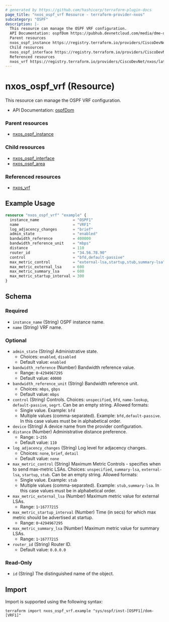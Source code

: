 ```yaml
---
# generated by https://github.com/hashicorp/terraform-plugin-docs
page_title: "nxos_ospf_vrf Resource - terraform-provider-nxos"
subcategory: "OSPF"
description: |-
  This resource can manage the OSPF VRF configuration.
  API Documentation: ospfDom https://pubhub.devnetcloud.com/media/dme-docs-10-2-2/docs/Routing%20and%20Forwarding/ospf:Dom/
  Parent resources
  nxos_ospf_instance https://registry.terraform.io/providers/CiscoDevNet/nxos/latest/docs/resources/ospf_instance
  Child resources
  nxos_ospf_interface https://registry.terraform.io/providers/CiscoDevNet/nxos/latest/docs/resources/ospf_interfacenxos_ospf_area https://registry.terraform.io/providers/CiscoDevNet/nxos/latest/docs/resources/ospf_area
  Referenced resources
  nxos_vrf https://registry.terraform.io/providers/CiscoDevNet/nxos/latest/docs/resources/vrf
---
```


# nxos_ospf_vrf (Resource)

This resource can manage the OSPF VRF configuration.

- API Documentation: [ospfDom](https://pubhub.devnetcloud.com/media/dme-docs-10-2-2/docs/Routing%20and%20Forwarding/ospf:Dom/)

### Parent resources

- [nxos_ospf_instance](https://registry.terraform.io/providers/CiscoDevNet/nxos/latest/docs/resources/ospf_instance)

### Child resources

- [nxos_ospf_interface](https://registry.terraform.io/providers/CiscoDevNet/nxos/latest/docs/resources/ospf_interface)
- [nxos_ospf_area](https://registry.terraform.io/providers/CiscoDevNet/nxos/latest/docs/resources/ospf_area)

### Referenced resources

- [nxos_vrf](https://registry.terraform.io/providers/CiscoDevNet/nxos/latest/docs/resources/vrf)

## Example Usage

```terraform
resource "nxos_ospf_vrf" "example" {
  instance_name               = "OSPF1"
  name                        = "VRF1"
  log_adjacency_changes       = "brief"
  admin_state                 = "enabled"
  bandwidth_reference         = 400000
  bandwidth_reference_unit    = "mbps"
  distance                    = 110
  router_id                   = "34.56.78.90"
  control                     = "bfd,default-passive"
  max_metric_control          = "external-lsa,startup,stub,summary-lsa"
  max_metric_external_lsa     = 600
  max_metric_summary_lsa      = 600
  max_metric_startup_interval = 300
}
```

<!-- schema generated by tfplugindocs -->
## Schema

### Required

- `instance_name` (String) OSPF instance name.
- `name` (String) VRF name.

### Optional

- `admin_state` (String) Administrative state.
  - Choices: `enabled`, `disabled`
  - Default value: `enabled`
- `bandwidth_reference` (Number) Bandwidth reference value.
  - Range: `0`-`4294967295`
  - Default value: `40000`
- `bandwidth_reference_unit` (String) Bandwidth reference unit.
  - Choices: `mbps`, `gbps`
  - Default value: `mbps`
- `control` (String) Controls. Choices: `unspecified`, `bfd`, `name-lookup`, `default-passive`, `segrt`. Can be an empty string. Allowed formats:
  - Single value. Example: `bfd`
  - Multiple values (comma-separated). Example: `bfd,default-passive`. In this case values must be in alphabetical order.
- `device` (String) A device name from the provider configuration.
- `distance` (Number) Administrative distance preference.
  - Range: `1`-`255`
  - Default value: `110`
- `log_adjacency_changes` (String) Log level for adjacency changes.
  - Choices: `none`, `brief`, `detail`
  - Default value: `none`
- `max_metric_control` (String) Maximum Metric Controls - specifies when to send max-metric LSAs. Choices: `unspecified`, `summary-lsa`, `external-lsa`, `startup`, `stub`. Can be an empty string. Allowed formats:
  - Single value. Example: `stub`
  - Multiple values (comma-separated). Example: `stub,summary-lsa`. In this case values must be in alphabetical order.
- `max_metric_external_lsa` (Number) Maximum metric value for external LSAs.
  - Range: `1`-`16777215`
- `max_metric_startup_interval` (Number) Time (in secs) for which max metric should be advertised at startup.
  - Range: `0`-`4294967295`
- `max_metric_summary_lsa` (Number) Maximum metric value for summary LSAs.
  - Range: `1`-`16777215`
- `router_id` (String) Router ID.
  - Default value: `0.0.0.0`

### Read-Only

- `id` (String) The distinguished name of the object.

## Import

Import is supported using the following syntax:

```shell
terraform import nxos_ospf_vrf.example "sys/ospf/inst-[OSPF1]/dom-[VRF1]"
```
